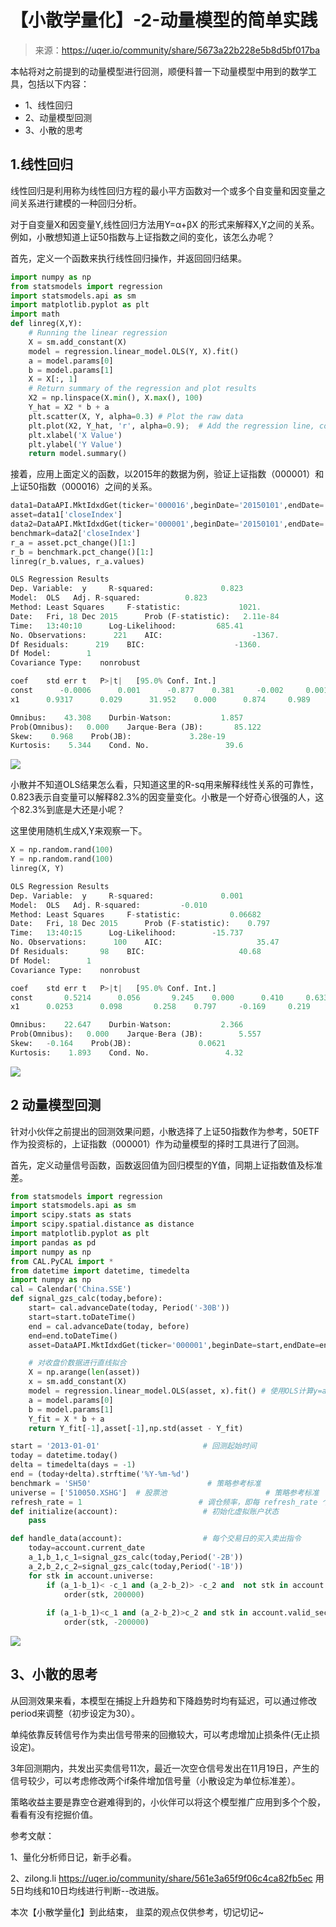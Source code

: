 

# 【小散学量化】-2-动量模型的简单实践

> 来源：https://uqer.io/community/share/5673a22b228e5b8d5bf017ba

本帖将对之前提到的动量模型进行回测，顺便科普一下动量模型中用到的数学工具，包括以下内容：

+ 1、线性回归
+ 2、动量模型回测
+ 3、小散的思考

## 1.线性回归

线性回归是利用称为线性回归方程的最小平方函数对一个或多个自变量和因变量之间关系进行建模的一种回归分析。

对于自变量X和因变量Y,线性回归方法用Y=α+βX 的形式来解释X,Y之间的关系。例如，小散想知道上证50指数与上证指数之间的变化，该怎么办呢？

首先，定义一个函数来执行线性回归操作，并返回回归结果。

```py
import numpy as np
from statsmodels import regression
import statsmodels.api as sm
import matplotlib.pyplot as plt
import math
def linreg(X,Y):
    # Running the linear regression
    X = sm.add_constant(X)
    model = regression.linear_model.OLS(Y, X).fit()
    a = model.params[0]
    b = model.params[1]
    X = X[:, 1]
    # Return summary of the regression and plot results
    X2 = np.linspace(X.min(), X.max(), 100)
    Y_hat = X2 * b + a
    plt.scatter(X, Y, alpha=0.3) # Plot the raw data
    plt.plot(X2, Y_hat, 'r', alpha=0.9);  # Add the regression line, colored in red
    plt.xlabel('X Value')
    plt.ylabel('Y Value')
    return model.summary()
```

接着，应用上面定义的函数，以2015年的数据为例，验证上证指数（000001）和上证50指数（000016）之间的关系。

```py
data1=DataAPI.MktIdxdGet(ticker='000016',beginDate='20150101',endDate='20151201')
asset=data1['closeIndex']
data2=DataAPI.MktIdxdGet(ticker='000001',beginDate='20150101',endDate='20151201')
benchmark=data2['closeIndex']
r_a = asset.pct_change()[1:]
r_b = benchmark.pct_change()[1:]
linreg(r_b.values, r_a.values)

OLS Regression Results
Dep. Variable:	y	  R-squared:         	   0.823
Model:	OLS	  Adj. R-squared:    	   0.823
Method:	Least Squares	  F-statistic:       	   1021.
Date:	Fri, 18 Dec 2015	  Prob (F-statistic):	2.11e-84
Time:	13:40:10	  Log-Likelihood:    	  685.41
No. Observations:	   221	  AIC:               	  -1367.
Df Residuals:	   219	  BIC:               	  -1360.
Df Model:	     1	                     	 
Covariance Type:	nonrobust	                     	 

coef	std err	t	P>|t|	[95.0% Conf. Int.]
const	   -0.0006	    0.001	   -0.877	 0.381	   -0.002     0.001
x1	    0.9317	    0.029	   31.952	 0.000	    0.874     0.989

Omnibus:	43.308	  Durbin-Watson:     	   1.857
Prob(Omnibus):	 0.000	  Jarque-Bera (JB):  	  85.122
Skew:	 0.968	  Prob(JB):          	3.28e-19
Kurtosis:	 5.344	  Cond. No.          	    39.6
```

![](img/RzxNFHjAAAAAElFTkSuQmCC.png)

小散并不知道OLS结果怎么看，只知道这里的R-sq用来解释线性关系的可靠性，0.823表示自变量可以解释82.3%的因变量变化。小散是一个好奇心很强的人，这个82.3%到底是大还是小呢？

这里使用随机生成X,Y来观察一下。

```py
X = np.random.rand(100)
Y = np.random.rand(100)
linreg(X, Y)

OLS Regression Results
Dep. Variable:	y	  R-squared:         	   0.001
Model:	OLS	  Adj. R-squared:    	  -0.010
Method:	Least Squares	  F-statistic:       	 0.06682
Date:	Fri, 18 Dec 2015	  Prob (F-statistic):	 0.797
Time:	13:40:15	  Log-Likelihood:    	 -15.737
No. Observations:	   100	  AIC:               	   35.47
Df Residuals:	    98	  BIC:               	   40.68
Df Model:	     1	                     	 
Covariance Type:	nonrobust	                     	 

coef	std err	t	P>|t|	[95.0% Conf. Int.]
const	    0.5214	    0.056	    9.245	 0.000	    0.410     0.633
x1	    0.0253	    0.098	    0.258	 0.797	   -0.169     0.219

Omnibus:	22.647	  Durbin-Watson:     	   2.366
Prob(Omnibus):	 0.000	  Jarque-Bera (JB):  	   5.557
Skew:	-0.164	  Prob(JB):          	  0.0621
Kurtosis:	 1.893	  Cond. No.          	    4.32
```

![](img/vVNuFSCDUaYiMdyt2T+u33PEqbHhpXpn6g9gQVjQ0NYwNLe0GngXeLfN1y4ANwFZsGCxyJ3COe59PgNsm8D2IiIiIiIiIiIiIiIiIiIiIiIiIiIiIiIiIiIiIyGTwDxVaeOXTjKgdAAAAAElFTkSuQmCC.png)

## 2 动量模型回测

针对小伙伴之前提出的回测效果问题，小散选择了上证50指数作为参考，50ETF作为投资标的，上证指数（000001）作为动量模型的择时工具进行了回测。

首先，定义动量信号函数，函数返回值为回归模型的Y值，同期上证指数值及标准差。

```py
from statsmodels import regression
import statsmodels.api as sm
import scipy.stats as stats
import scipy.spatial.distance as distance
import matplotlib.pyplot as plt
import pandas as pd
import numpy as np
from CAL.PyCAL import * 
from datetime import datetime, timedelta
import numpy as np
cal = Calendar('China.SSE')
def signal_gzs_calc(today,before):
    start= cal.advanceDate(today, Period('-30B'))
    start=start.toDateTime()
    end = cal.advanceDate(today, before)
    end=end.toDateTime()
    asset=DataAPI.MktIdxdGet(ticker='000001',beginDate=start,endDate=end,field=['tradeDate','closeIndex'],pandas="1").set_index('tradeDate')['closeIndex']

    # 对收盘价数据进行直线拟合
    X = np.arange(len(asset))
    x = sm.add_constant(X)
    model = regression.linear_model.OLS(asset, x).fit() # 使用OLS计算y=ax+b对应的a和b
    a = model.params[0]
    b = model.params[1]
    Y_fit = X * b + a
    return Y_fit[-1],asset[-1],np.std(asset - Y_fit)
```

```py
start = '2013-01-01'                       # 回测起始时间
today = datetime.today()
delta = timedelta(days = -1)
end = (today+delta).strftime('%Y-%m-%d')
benchmark = 'SH50'							# 策略参考标准
universe = ['510050.XSHG']	# 股票池                      # 策略参考标准
refresh_rate = 1                          # 调仓频率，即每 refresh_rate 个交易日执行一次 handle_data() 函数
def initialize(account):                   # 初始化虚拟账户状态
    pass

def handle_data(account):                  # 每个交易日的买入卖出指令   
    today=account.current_date
    a_1,b_1,c_1=signal_gzs_calc(today,Period('-2B'))
    a_2,b_2,c_2=signal_gzs_calc(today,Period('-1B'))
    for stk in account.universe:
        if (a_1-b_1)< -c_1 and (a_2-b_2)> -c_2 and  not stk in account.valid_secpos:
            order(stk, 200000)
        
        if (a_1-b_1)<c_1 and (a_2-b_2)>c_2 and stk in account.valid_secpos:   
            order(stk, -200000)
```

![](img/20160730145708.jpg)

## 3、小散的思考

从回测效果来看，本模型在捕捉上升趋势和下降趋势时均有延迟，可以通过修改period来调整（初步设定为30）。

单纯依靠反转信号作为卖出信号带来的回撤较大，可以考虑增加止损条件(无止损设定)。

3年回测期内，共发出买卖信号11次，最近一次空仓信号发出在11月19日，产生的信号较少，可以考虑修改两个if条件增加信号量（小散设定为单位标准差）。

策略收益主要是靠空仓避难得到的，小伙伴可以将这个模型推广应用到多个个股，看看有没有挖掘价值。

参考文献：

1、量化分析师日记，新手必看。

2、zilong.li https://uqer.io/community/share/561e3a65f9f06c4ca82fb5ec 用5日均线和10日均线进行判断--改进版。

本次【小散学量化】到此结束， 韭菜的观点仅供参考，切记切记~

